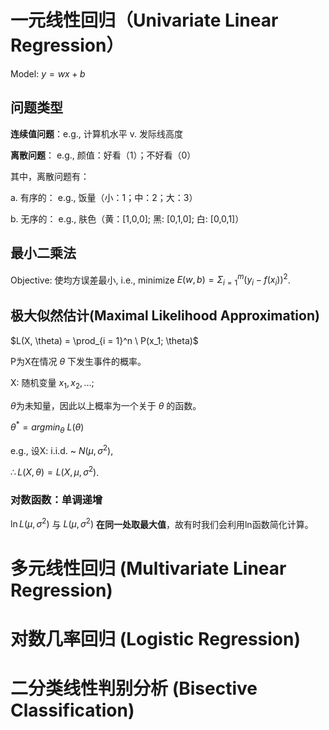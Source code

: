 # 一元线性回归（Univariate Linear Regression）

Model: $y = wx + b$

## 问题类型

**连续值问题**：e.g., 计算机水平 v. 发际线高度

**离散问题**： e.g., 颜值：好看（1）；不好看（0）

其中，离散问题有：

a. 有序的： e.g., 饭量（小：1；中：2；大：3）

b. 无序的： e.g., 肤色（黄：[1,0,0]; 黑: [0,1,0]; 白: [0,0,1]）

## 最小二乘法

Objective: 使均方误差最小,
i.e., minimize $E(w,b) = \Sigma_{i = 1}^m (y_i - f(x_i))^2$. 

## 极大似然估计(Maximal Likelihood Approximation)

$L(X, \theta) = \prod_{i = 1}^n \ P(x_1; \theta)$

P为X在情况 $\theta$ 下发生事件的概率。

X: 随机变量 $x_1, x_2, ...$; 

$\theta$为未知量，因此以上概率为一个关于 $\theta$ 的函数。

$\theta^* = arg min_{\theta} \ L(\theta)$

e.g., 设X: i.i.d. ~ $N(\mu, \sigma^2)$, 

$\therefore L(X, \theta) = L(X, \mu, \sigma^2)$.

### 对数函数：单调递增

$\ln L(\mu, \sigma^2)$ 与 $L(\mu, \sigma^2)$ **在同一处取最大值**，故有时我们会利用ln函数简化计算。

# 多元线性回归 (Multivariate Linear Regression)

# 对数几率回归 (Logistic Regression)

# 二分类线性判别分析 (Bisective Classification)
